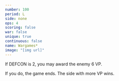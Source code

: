 ```yaml
---
number: 100
period: L
side: none
ops: 4
scoring: false
war: false
unique: true
continuous: false
name: Wargames*
image: "[img url]"
---
```

If DEFCON is 2, you may award the enemy 6 VP.

If you do, the game ends. The side with more VP wins.
